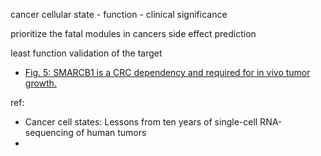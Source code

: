 
cancer cellular state - function - clinical significance

prioritize the fatal modules in cancers
side effect prediction

least function validation of the target
- [Fig. 5: SMARCB1 is a CRC dependency and required for in vivo tumor growth.](https://www.nature.com/articles/s41467-024-46285-w/figures/5)

ref:
- Cancer cell states: Lessons from ten years of single-cell RNA-sequencing of human tumors
- 
